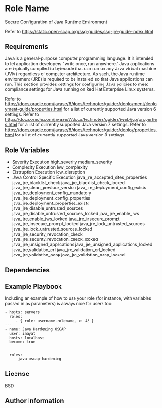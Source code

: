 Role Name
=========

Secure Configuration of Java Runtime Environment

Refer to
https://static.open-scap.org/ssg-guides/ssg-jre-guide-index.html

Requirements
------------
Java is a general-purpose computer programming language. It is intended to let application developers "write once, run anywhere." Java applications are typically compiled to bytecode that can run on any Java virtual machine (JVM) regardless of computer architecture. As such, the Java runtime environment (JRE) is required to be installed so that Java applications can run. This section provides settings for configuring Java policies to meet compliance settings for Java running on Red Hat Enterprise Linux systems.

Refer to
https://docs.oracle.com/javase/6/docs/technotes/guides/deployment/deployment-guide/properties.html
for a list of currently supported Java version 6 settings.
Refer to
https://docs.oracle.com/javase/7/docs/technotes/guides/jweb/jcp/properties.html
for a list of currently supported Java version 7 settings.
Refer to
https://docs.oracle.com/javase/8/docs/technotes/guides/deploy/properties.html
for a list of currently supported Java version 8 settings.



Role Variables
--------------
- Severity Execution
high_severity
medium_severity
- Complexity Execution
low_complexity
- Distruption Execution
low_disruption
- Java Control Specific Execution
java_jre_accepted_sites_properties
java_jre_blacklist_check
java_jre_blacklist_check_locked
java_jre_clean_previous_version
java_jre_deployment_config_exists
java_jre_deployment_config_mandatory
java_jre_deployment_config_properties
java_jre_deployment_properties_exists
java_jre_disable_untrusted_sources
java_jre_disable_untrusted_sources_locked
java_jre_enable_jws
java_jre_enable_jws_locked
java_jre_insecure_prompt
java_jre_insecure_prompt_locked
java_jre_lock_untrusted_sources
java_jre_lock_untrusted_sources_locked
java_jre_security_revocation_check
java_jre_security_revocation_check_locked
java_jre_unsigned_applications
java_jre_unsigned_applications_locked
java_jre_validation_crl
java_jre_validation_crl_locked
java_jre_validation_ocsp
java_jre_validation_ocsp_locked

Dependencies
------------


Example Playbook
----------------

Including an example of how to use your role (for instance, with variables passed in as parameters) is always nice for users too:

    - hosts: servers
      roles:
         - { role: username.rolename, x: 42 }
    ---
    - name: Java Hardening OSCAP
      user: inayat
      hosts: localhost
      become: true
  

      roles:
        - java-oscap-hardening

License
-------

BSD

Author Information
------------------

